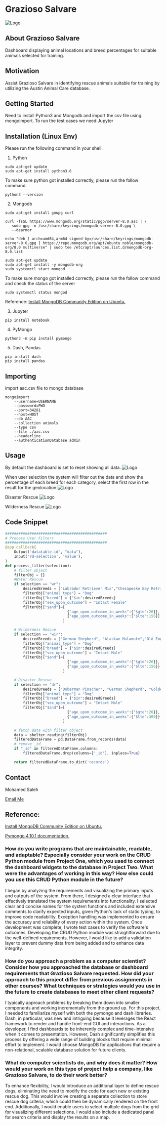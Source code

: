 # Grazioso Salvare

![Logo](./screenshot/logo.png "Grazioso Salvare")

## About Grazioso Salvare

Dashboard displaying animal locations and breed percentages for suitable animals selected for training.

## Motivation

Assist Grazioso Salvare in identifying rescue animals suitable for training by utilizing the Austin Animal Care database.

## Getting Started

Need to install Python3 and Mongodb and import the csv file using mongoimport. To run the test cases we need Jupyter

## Installation (Linux Env)

Please run the following command in your shell.

1. Python

```
sudo apt-get update
sudo apt-get install python3.6
```

To make sure python got installed correctly, please run the follow command.

```
python3 --version
```

2. Mongodb

```
sudo apt-get install gnupg curl

curl -fsSL https://www.mongodb.org/static/pgp/server-8.0.asc | \
   sudo gpg -o /usr/share/keyrings/mongodb-server-8.0.gpg \
   --dearmor

echo "deb [ arch=amd64,arm64 signed-by=/usr/share/keyrings/mongodb-server-8.0.gpg ] https://repo.mongodb.org/apt/ubuntu noble/mongodb-org/8.0 multiverse" | sudo tee /etc/apt/sources.list.d/mongodb-org-8.0.list

sudo apt-get update
sudo apt-get install -y mongodb-org
sudo systemctl start mongod
```

To make sure mongo got installed correctly, please run the follow command and check the status of the server

```
sudo systemctl status mongod
```

Reference: [Install MongoDB Community Edition on Ubuntu.](https://www.mongodb.com/docs/manual/tutorial/install-mongodb-on-ubuntu/#std-label-install-mdb-community-ubuntu)

3. Jupyter

```
pip install notebook
```

4. PyMongo

```
python3 -m pip install pymongo
```

5. Dash, Pandas

```
pip install dash
pip install pandas
```

## Importing

import aac.csv file to mongo database

```
mongoimport
	--username=USERNAME
	--password=PWD
	--port=34281
	--host=HOST
	--db AAC
	--collection animals
	--type csv
	--file ./aac.csv
	--headerline
	--authenticationDatabase admin
```

## Usage

By default the dashboard is set to reset showing all data.
![Logo](./screenshot/01.png "Default")

When user selection the system will filter out the data and show the percentage of each breed for each category, select the first row in the result for the geolocation
![Logo](./screenshot/02.png "Water Rescue Gogs")

Disaster Rescue
![Logo](./screenshot/03.png "Disaster Rescue Gogs")

Wilderness Rescue
![Logo](./screenshot/06.png "Disaster Rescue Gogs")

## Code Snippet

```python
##############################################
# Process User Filters
##############################################
@app.callback(
    Output('datatable-id', "data"),
    Input('rd-selection', 'value'),
)
def process_filter(selection):
    # filter object
    filterObj = {}
    #Water Rescue
    if selection == "wr":
        desiredBreeds = ["Labrador Retriever Mix","Chesapeake Bay Retriever","Newfoundland"]
        filterObj["animal_type"] = "Dog"
        filterObj["breed"] = {"$in":desiredBreeds}
        filterObj["sex_upon_outcome"] = "Intact Female"
        filterObj["$and"]=[
                            {"age_upon_outcome_in_weeks":{"$gte":26}},
                            {"age_upon_outcome_in_weeks":{"$lte":156}}
                          ]

    # Wilderness Rescue
    if selection == "wir":
        desiredBreeds = ["German Shepherd", "Alaskan Malamute","Old English Sheepdog", "Siberian Husky","Rottweiler"]
        filterObj["animal_type"] = "Dog"
        filterObj["breed"] = {"$in":desiredBreeds}
        filterObj["sex_upon_outcome"] = "Intact Male"
        filterObj["$and"]=[
                            {"age_upon_outcome_in_weeks":{"$gte":26}},
                            {"age_upon_outcome_in_weeks":{"$lte":156}}
                          ]

    # Disaster Rescue
    if selection == "dr":
        desiredBreeds = ["Doberman Pinscher", "German Shepherd", "Golden Retriever","Bloodhound", "Rottweiler"]
        filterObj["animal_type"] = "Dog"
        filterObj["breed"] = {"$in":desiredBreeds}
        filterObj["sex_upon_outcome"] = "Intact Male"
        filterObj["$and"]=[
                            {"age_upon_outcome_in_weeks":{"$gte":20}},
                            {"age_upon_outcome_in_weeks":{"$lte":300}}
                          ]

    # fetch data with filter object
    data = shelter.reading(filterObj)
    filteredDataFrame = pd.DataFrame.from_records(data)
    # remove _id
    if "_id" in filteredDataFrame.columns:
        filteredDataFrame.drop(columns=['_id'], inplace=True)

    return filteredDataFrame.to_dict('records')
```

## Contact

Mohamed Saleh

[Email Me](mailto:mohamed.saleh2@snhu.edu)

## Reference:

[Install MongoDB Community Edition on Ubuntu.](https://www.mongodb.com/docs/manual/tutorial/install-mongodb-on-ubuntu/#std-label-install-mdb-community-ubuntu)

[Pymongo 4.10.1 documentation.](https://pymongo.readthedocs.io/en/stable/)

### How do you write programs that are maintainable, readable, and adaptable? Especially consider your work on the CRUD Python module from Project One, which you used to connect the dashboard widgets to the database in Project Two. What were the advantages of working in this way? How else could you use this CRUD Python module in the future?

I began by analyzing the requirements and visualizing the primary inputs and outputs of the system. From there, I designed a clear interface that effectively translated the system requirements into functionality. I selected clear and concise names for the system functions and included extensive comments to clarify expected inputs, given Python's lack of static typing, to improve code readability. Exception handling was implemented to ensure the accuracy and reliability of every action within the system. Once development was complete, I wrote test cases to verify the software's outcomes. Developing the CRUD Python module was straightforward due to the well-defined requirements. However, I would like to add a validation layer to prevent dummy data from being added and to enhance data integrity.

### How do you approach a problem as a computer scientist? Consider how you approached the database or dashboard requirements that Grazioso Salvare requested. How did your approach to this project differ from previous assignments in other courses? What techniques or strategies would you use in the future to create databases to meet other client requests?

I typically approach problems by breaking them down into smaller components and working incrementally from the ground up. For this project, I needed to familiarize myself with both the pymongo and dash libraries. Dash, in particular, was new and intriguing because it leverages the React framework to render and handle front-end GUI and interactions. As a developer, I find dashboards to be inherently complex and time-intensive when it comes to presentation. However, Dash significantly simplifies this process by offering a wide range of building blocks that require minimal effort to implement. I would choose MongoDB for applications that require a non-relational, scalable database solution for future clients.

### What do computer scientists do, and why does it matter? How would your work on this type of project help a company, like Grazioso Salvare, to do their work better?

To enhance flexibility, I would introduce an additional layer to define rescue dogs, eliminating the need to modify the code for each new or existing rescue dog. This would involve creating a separate collection to store rescue dog criteria, which could then be dynamically rendered on the front end. Additionally, I would enable users to select multiple dogs from the grid for visualizing different selections. I would also include a dedicated panel for search criteria and display the results on a map.

